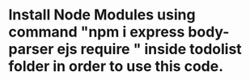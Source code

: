 # Install Node Modules using command "npm i express body-parser ejs require " inside todolist folder in order to use this code. 
